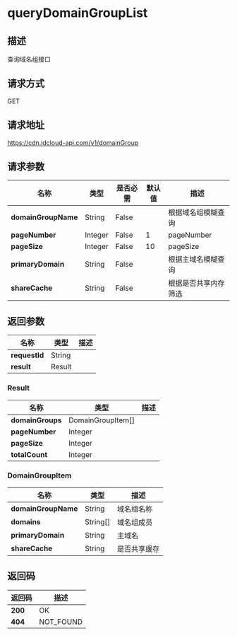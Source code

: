 # queryDomainGroupList


## 描述
查询域名组接口

## 请求方式
GET

## 请求地址
https://cdn.jdcloud-api.com/v1/domainGroup


## 请求参数
|名称|类型|是否必需|默认值|描述|
|---|---|---|---|---|
|**domainGroupName**|String|False| |根据域名组模糊查询|
|**pageNumber**|Integer|False|1|pageNumber|
|**pageSize**|Integer|False|10|pageSize|
|**primaryDomain**|String|False| |根据主域名模糊查询|
|**shareCache**|String|False| |根据是否共享内存筛选|


## 返回参数
|名称|类型|描述|
|---|---|---|
|**requestId**|String| |
|**result**|Result| |

### Result
|名称|类型|描述|
|---|---|---|
|**domainGroups**|DomainGroupItem[]| |
|**pageNumber**|Integer| |
|**pageSize**|Integer| |
|**totalCount**|Integer| |
### DomainGroupItem
|名称|类型|描述|
|---|---|---|
|**domainGroupName**|String|域名组名称|
|**domains**|String[]|域名组成员|
|**primaryDomain**|String|主域名|
|**shareCache**|String|是否共享缓存|

## 返回码
|返回码|描述|
|---|---|
|**200**|OK|
|**404**|NOT_FOUND|
